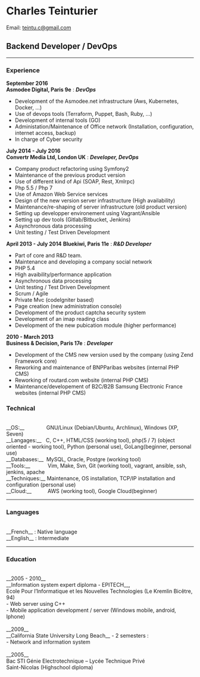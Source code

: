 # Charles Teinturier
Email: teintu.c@gmail.com
## Backend Developer / DevOps

------
### Experience
__September 2016__ <br>
__Asmodee Digital, Paris 9e__
: __*DevOps*__

- Development of the Asmodee.net infrastructure (Aws, Kubernetes, Docker, ...)
- Use of devops tools (Terraform, Puppet, Bash, Ruby, ...)
- Development of internal tools (GO)
- Administation/Maintenance of Office network (Installation, configuration, internet access, backup)
- In charge of Cyber security

__July 2014 - July 2016__ <br>
__Convertr Media Ltd, London UK__
: __*Developer, DevOps*__

- Company product refactoring using Symfony2
- Maintenance of the previous product version
- Use of different kind of Api (SOAP, Rest, Xmlrpc)
- Php 5.5 / Php 7
- Use of Amazon Web Service services
- Design of the new version server infrastructure (High availability)
- Maintenance/re-shaping of server infrastructure (old product version)
- Setting up developper environement using Vagrant/Ansible
- Setting up dev tools (Gitlab/Bitbucket, Jenkins)
- Asynchronous data processing
- Unit testing / Test Driven Development

__April 2013 - July 2014__
__Bluekiwi, Paris 11e__
: __*R&D Developer*__

- Part of core and R&D team.
- Maintenance and developing a company social network
- PHP 5.4
- High avaibility/performance application
- Asynchronous data processing
- Unit testing / Test Driven Development
- Scrum / Agile
- Private Mvc (codeIgniter based)
- Page creation (new administration console)
- Development of the product captcha security system
- Development of an imap reading class
- Development of the new pubication module (higher
performance)


__2010 - March 2013__ <br>
__Business & Decision, Paris 17e__
: __*Developer*__

- Development of the CMS new version used by the company
(using Zend Framework core)<br>
- Reworking and maintenance of BNPParibas websites
(internal PHP CMS)
- Reworking of routard.com website (internal PHP CMS)
- Maintenance/developement of B2C/B2B Samsung
Electronic France websites (internal PHP CMS)

### Technical
<br>
__OS:__&nbsp;&nbsp;&nbsp;&nbsp;&nbsp;&nbsp;&nbsp;&nbsp;&nbsp;&nbsp;&nbsp;&nbsp;&nbsp;&nbsp;&nbsp;GNU/Linux (Debian/Ubuntu, Archlinux), Windows (XP, Seven)<br>
__Langages:__&nbsp;&nbsp;&nbsp;C, C++, HTML/CSS (working tool), php(5 / 7)
(object oriented - working tool), Python (personal use), GoLang(beginner, personal use)<br>
__Databases:__&nbsp;&nbsp;MySQL, Oracle, Postgre (working tool)<br>
__Tools:__&nbsp;&nbsp;&nbsp;&nbsp;&nbsp;&nbsp;&nbsp;&nbsp;&nbsp;&nbsp;&nbsp;&nbsp;Vim, Make, Svn, Git (working tool), vagrant, ansible, ssh, jenkins, apache<br>
__Techniques:__&nbsp;Maintenance, OS installation, TCP/IP installation and
configuration (personal use)<br>
__Cloud:__&nbsp;&nbsp;&nbsp;&nbsp;&nbsp;&nbsp;&nbsp;&nbsp;&nbsp;&nbsp;&nbsp;AWS (working tool), Google Cloud(beginner)

------

### Languages
<br>
__French__ : Native language<br>
__English__ : Intermediate<br>

-------

### Education
<br>
  __2005 - 2010__ <br>
__Information system expert diploma - EPITECH__,<br>Ecole
Pour l’Informatique et les Nouvelles Technologies (Le
Kremlin Bicêtre, 94)<br>
- Web server using C++<br>
- Mobile application development / server (Windows mobile,
android, Iphone)<br><br>
  __2009__ <br>
  __California State University Long Beach__ - 2 semesters :<br>
- Network and information system<br><br>
  __2005__ <br>
  Bac STI Génie Electrotechnique – Lycée Technique Privé<br>
Saint-Nicolas (Highschool diploma)
